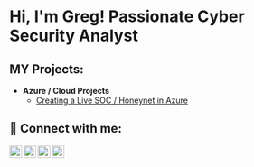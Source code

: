 <h1>Hi, I'm Greg! Passionate Cyber Security Analyst </h1>

<h2> MY Projects:</h2>

- <b> Azure / Cloud Projects</b>
  - [Creating a Live SOC / Honeynet in Azure](https://github.com/sethauler/Azure-SOC)


<h2> 🤳 Connect with me:</h2>

[<img align="left" alt="JoshMadakor | YouTube" width="22px" src="https://cdn.jsdelivr.net/npm/simple-icons@v3/icons/youtube.svg" />][youtube]
[<img align="left" alt="JoshMadakor | Twitter" width="22px" src="https://cdn.jsdelivr.net/npm/simple-icons@v3/icons/twitter.svg" />][twitter]
[<img align="left" alt="JoshMadakor | LinkedIn" width="22px" src="https://cdn.jsdelivr.net/npm/simple-icons@v3/icons/linkedin.svg" />][linkedin]
[<img align="left" alt="JoshMadakor | Instagram" width="22px" src="https://cdn.jsdelivr.net/npm/simple-icons@v3/icons/instagram.svg" />][instagram]

[twitter]: https://twitter.com/Greggg_Ivory
[youtube]: https://www.youtube.com/@WINNERSONLYPLEASE
[instagram]: https://www.instagram.com/greggg_ivory/
[linkedin]: https://www.linkedin.com/in/greg-ivory-995183142/
